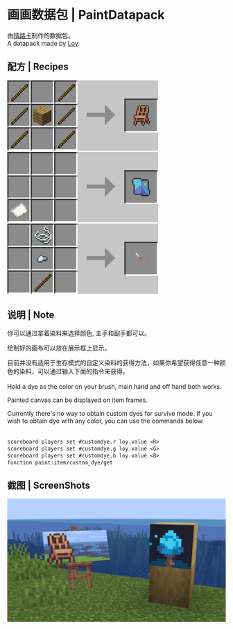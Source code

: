 # 画画数据包 | PaintDatapack
由[晴路卡](https://space.bilibili.com/33229178)制作的数据包。  
A datapack made by [Loy](https://twitter.com/LOY60650244).

## 配方 | Recipes
![](https://github.com/SL0ANE/PaintDatapack/blob/main/recipes/0_easel.png)<br />
![](https://github.com/SL0ANE/PaintDatapack/blob/main/recipes/1_canvas.gif)<br />
![](https://github.com/SL0ANE/PaintDatapack/blob/main/recipes/2_brush.gif)<br />

## 说明 | Note
你可以通过拿着染料来选择颜色, 主手和副手都可以。

绘制好的画布可以放在展示框上显示。  

目前并没有适用于生存模式的自定义染料的获得方法，如果你希望获得任意一种颜色的染料，可以通过输入下面的指令来获得。
<br /><br />
Hold a dye as the color on your brush, main hand and off hand both works.  

Painted canvas can be displayed on item frames.    

Currently there's no way to obtain custom dyes for survive mode. If you wish to obtain dye with any color, you can use the commands below.
<br /><br />

```
scoreboard players set #customdye.r loy.value <R>
scoreboard players set #customdye.g loy.value <G>
scoreboard players set #customdye.b loy.value <B>
function paint:item/custom_dye/get
```
## 截图 | ScreenShots
![](https://github.com/SL0ANE/PaintDatapack/blob/main/screenshots/2023-07-03_17.59.05.png)
